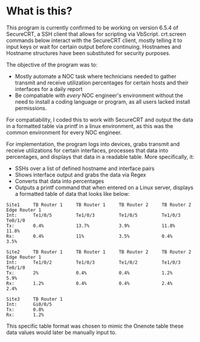 # What is this?
This program is currently confirmed to be working on version 6.5.4 of SecureCRT, a SSH client that allows for scripting via VbScript.
crt.screen commands below interact with the SecureCRT client, mostly telling it to input keys or wait for certain output before continuing.
Hostnames and Hostname structures have been substituted for security purposes.

The objective of the program was to:
- Mostly automate a NOC task where technicians needed to gather transmit and receive utilization percentages for certain hosts and their interfaces for a daily report
- Be compatiable with *every* NOC engineer's environment without the need to install a coding language or program, as all users lacked install permissions.

For compatiability, I coded this to work with SecureCRT and output the data in a formatted table via printf in a linux environment, as this was the common environment for every NOC engineer. 

For implementation, the program logs into devices, grabs transmit and receive utilizations for certain interfaces, processes that data into percentages, and displays that data in a readable table. More specifically, it:
- SSHs over a list of defined hostname and interface pairs
- Shows interface output and grabs the data via Regex
- Converts that data into percentages
- Outputs a printf command that when entered on a Linux server, displays a formatted table of data that looks like below:

```
Site1     TB Router 1     TB Router 1     TB Router 2     TB Router 2     Edge Router 1 
Int:      Te1/0/5         Te1/0/3         Te1/0/5         Te1/0/3         Te0/1/0 
Tx:       0.4%            13.7%           3.9%            11.8%           11.8% 
Rx:       0.4%            11%             3.5%            0.4%            3.5%
 
Site2     TB Router 1     TB Router 1     TB Router 2     TB Router 2     Edge Router 1 
Int:      Te1/0/2         Te1/0/3         Te1/0/2         Te1/0/3         Te0/1/0 
Tx:       2%              0.4%            0.4%            1.2%            5.9% 
Rx:       1.2%            0.4%            0.4%            2.4%            2.4%
 
Site3     TB Router 1 
Int:      Gi0/0/5 
Tx:       0.8% 
Rx:       1.2%
```
This specific table format was chosen to mimic the Onenote table these data values would later be manually input to.
